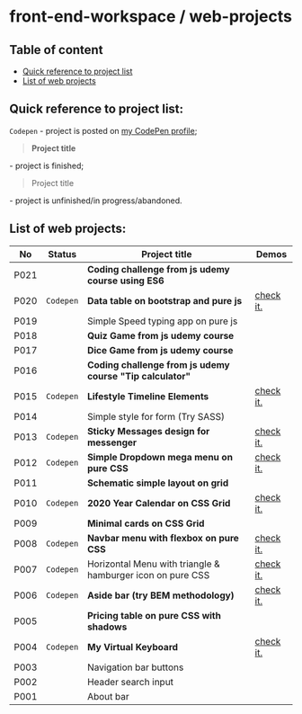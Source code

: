 # front-end-workspace / web-projects  

## Table of content
- [Quick reference to project list](#quick-reference-to-project-list)  
- [List of web projects](#list-of-web-projects)  

## Quick reference to project list:  
`Codepen` - project is posted on [my CodePen profile](https://codepen.io/ryuuto829);  

> **Project title**  

\- project is finished;  

> Project title  

\- project is unfinished/in progress/abandoned.  

## List of web projects:  

No | Status | Project title | Demos
---- | ---- | ---- | ----
P021 | | **Coding challenge from js udemy course using ES6** |
P020 | `Codepen` | **Data table on bootstrap and pure js** | [check it.](https://codepen.io/ryuuto829/pen/mdemWPL)  
P019 | | Simple Speed typing app on pure js |
P018 | | **Quiz Game from js udemy course** |
P017 | | **Dice Game from js udemy course** |
P016 | | **Coding challenge from js udemy course "Tip calculator"** |   
P015 | `Codepen` | **Lifestyle Timeline Elements** | [check it.](https://codepen.io/ryuuto829/pen/RwPXNWb)  
P014 | | Simple style for form (Try SASS) | 
P013 | `Codepen` | **Sticky Messages design for messenger** | [check it.](https://codepen.io/ryuuto829/pen/WNvmPaw)  
P012 | `Codepen` | **Simple Dropdown mega menu on pure CSS** | [check it.](https://codepen.io/ryuuto829/pen/poJYQJW)  
P011 | | **Schematic simple layout on grid** | 
P010 | `Codepen` | **2020 Year Calendar on CSS Grid** | [check it.](https://codepen.io/ryuuto829/pen/oNXVxGa)  
P009 | | **Minimal cards on CSS Grid** |  
P008 | `Codepen` | **Navbar menu with flexbox on pure CSS** | [check it.](https://codepen.io/ryuuto829/pen/LYVqmrO)  
P007 | `Codepen` | Horizontal Menu with triangle & hamburger icon on pure CSS | [check it.](https://codepen.io/ryuuto829/pen/mdJvWaa)  
P006 | `Codepen` | **Aside bar (try BEM methodology)** | [check it.](https://codepen.io/ryuuto829/pen/mdJvmXd)  
P005 | | **Pricing table on pure CSS with shadows** |  
P004 | `Codepen` | **My Virtual Keyboard** | [check it.](https://codepen.io/ryuuto829/pen/yLNGmJL)
P003 | | Navigation bar buttons |
P002 | | Header search input |  
P001 | | About bar |  